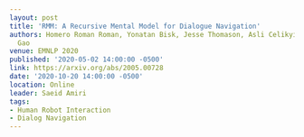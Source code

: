 ```yaml
---
layout: post
title: 'RMM: A Recursive Mental Model for Dialogue Navigation'
authors: Homero Roman Roman, Yonatan Bisk, Jesse Thomason, Asli Celikyilmaz, and Jianfeng
  Gao
venue: EMNLP 2020
published: '2020-05-02 14:00:00 -0500'
link: https://arxiv.org/abs/2005.00728
date: '2020-10-20 14:00:00 -0500'
location: Online
leader: Saeid Amiri
tags:
- Human Robot Interaction
- Dialog Navigation
---
```

